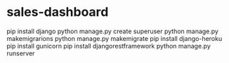 # sales-dashboard
pip install django
python manage.py create superuser
python manage.py makemigrarions
python manage.py makemigrate
pip install django-heroku
pip install gunicorn
pip install djangorestframework
python manage.py runserver

